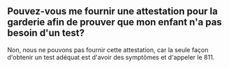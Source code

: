 ## Pouvez-vous me fournir une attestation pour la garderie afin de prouver que mon enfant n'a pas besoin d'un test?

Non, nous ne pouvons pas fournir cette attestation, car la seule façon d'obtenir un test adéquat est d'avoir des symptômes et d'appeler le 811.
